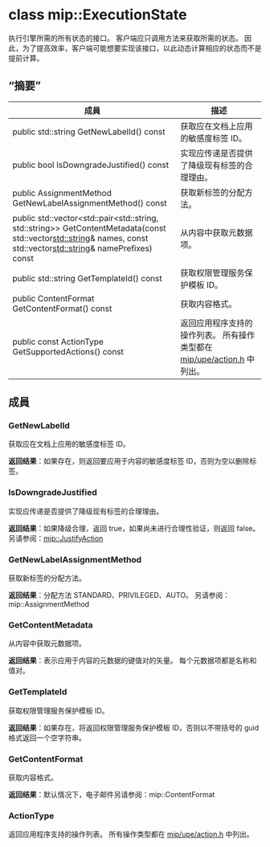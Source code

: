 # <a name="class-mipexecutionstate"></a>class mip::ExecutionState 
执行引擎所需的所有状态的接口。
客户端应只调用方法来获取所需的状态。 因此，为了提高效率，客户端可能想要实现该接口，以此动态计算相应的状态而不是提前计算。
  
## <a name="summary"></a>“摘要”
 成員                        | 描述                                
--------------------------------|---------------------------------------------
 public std::string GetNewLabelId() const  |  获取应在文档上应用的敏感度标签 ID。
 public bool IsDowngradeJustified() const  |  实现应传递是否提供了降级现有标签的合理理由。
 public AssignmentMethod GetNewLabelAssignmentMethod() const  |  获取新标签的分配方法。
public std::vector<std::pair<std::string, std::string>> GetContentMetadata(const std::vector<std::string>& names, const std::vector<std::string>& namePrefixes) const  |  从内容中获取元数据项。
 public std::string GetTemplateId() const  |  获取权限管理服务保护模板 ID。
 public ContentFormat GetContentFormat() const  |  获取内容格式。
 public const ActionType GetSupportedActions() const  |  返回应用程序支持的操作列表。 所有操作类型都在 [mip/upe/action.h](#action) 中列出。
  
## <a name="members"></a>成員
  
### <a name="getnewlabelid"></a>GetNewLabelId
获取应在文档上应用的敏感度标签 ID。

  
**返回结果**：如果存在，则返回要应用于内容的敏感度标签 ID，否则为空以删除标签。
  
### <a name="isdowngradejustified"></a>IsDowngradeJustified
实现应传递是否提供了降级现有标签的合理理由。

  
**返回结果**：如果降级合理，返回 true，如果尚未进行合理性验证，则返回 false。 
另请参阅：[mip::JustifyAction](class_mip_justifyaction.md)
  
### <a name="getnewlabelassignmentmethod"></a>GetNewLabelAssignmentMethod
获取新标签的分配方法。

  
**返回结果**：分配方法 STANDARD、PRIVILEGED、AUTO。 
另请参阅：mip::AssignmentMethod
  
### <a name="getcontentmetadata"></a>GetContentMetadata
从内容中获取元数据项。

  
**返回结果**：表示应用于内容的元数据的键值对的矢量。 每个元数据项都是名称和值对。
  
### <a name="gettemplateid"></a>GetTemplateId
获取权限管理服务保护模板 ID。

  
**返回结果**：如果存在，将返回权限管理服务保护模板 ID，否则以不带括号的 guid 格式返回一个空字符串。
  
### <a name="getcontentformat"></a>GetContentFormat
获取内容格式。

  
**返回结果**：默认情况下，电子邮件另请参阅：mip::ContentFormat
  
### <a name="actiontype"></a>ActionType
返回应用程序支持的操作列表。 所有操作类型都在 [mip/upe/action.h](#action) 中列出。